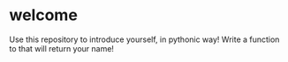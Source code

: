 # welcome
Use this repository to introduce yourself, in pythonic way! Write a function to that will return your name! 

